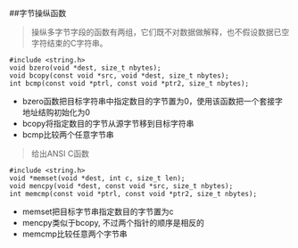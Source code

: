 ##字节操纵函数
> 操纵多字节字段的函数有两组，它们既不对数据做解释，也不假设数据已空字符结束的C字符串。

	#include <string.h>
	void bzero(void *dest, size_t nbytes);
	void bcopy(const void *src, void *dest, size_t nbytes);
	int bcmp(const void *ptrl, const void *ptr2, size_t nbytes);

* bzero函数把目标字符串中指定数目的字节置为0，使用该函数把一个套接字地址结购初始化为0
* bcopy将指定数目的字节从源字节移到目标字符串
* bcmp比较两个任意字节串

> 给出ANSI C函数

	#include <string.h>
	void *memset(void *dest, int c, size_t len);
	void mencpy(void *dest, const void *src, size_t nbytes);
	int memcmp(const void *ptrl, const void *ptr2, size_t nbytes);

* memset把目标字节串指定数目的字节置为c
* mencpy类似于bcopy, 不过两个指针的顺序是相反的
* memcmp比较任意两个字节串
